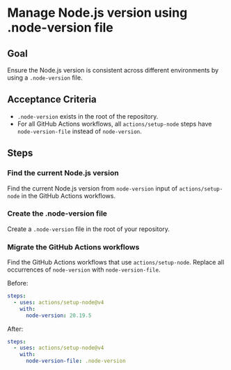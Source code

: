 # Manage Node.js version using .node-version file

## Goal

Ensure the Node.js version is consistent across different environments by using a `.node-version` file.

## Acceptance Criteria

- `.node-version` exists in the root of the repository.
- For all GitHub Actions workflows, all `actions/setup-node` steps have `node-version-file` instead of `node-version`.

## Steps

### Find the current Node.js version

Find the current Node.js version from `node-version` input of `actions/setup-node` in the GitHub Actions workflows.

### Create the .node-version file

Create a `.node-version` file in the root of your repository.

### Migrate the GitHub Actions workflows

Find the GitHub Actions workflows that use `actions/setup-node`.
Replace all occurrences of `node-version` with `node-version-file`.

Before:

```yaml
steps:
  - uses: actions/setup-node@v4
    with:
      node-version: 20.19.5
```

After:

```yaml
steps:
  - uses: actions/setup-node@v4
    with:
      node-version-file: .node-version
```
